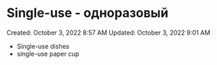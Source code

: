 # Single-use - одноразовый

Created: October 3, 2022 8:57 AM
Updated: October 3, 2022 9:01 AM

- Single-use dishes
- single-use paper cup